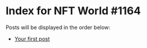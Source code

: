 # Index for NFT World #1164
Posts will be displayed in the order below:

- [Your first post](./001-first.md)

